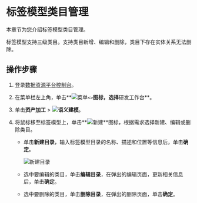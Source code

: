 # 标签模型类目管理

本章节为您介绍标签模型类目管理。

标签模型支持三级类目。支持类目新增、编辑和删除，类目下存在实体关系无法删除。

## 操作步骤

1.  登录[数据资源平台控制台](https://dataq.console.aliyun.com)。

2.  在菜单栏左上角，单击**![菜单](https://static-aliyun-doc.oss-accelerate.aliyuncs.com/assets/img/zh-CN/6504337061/p188771.png)`<>`**图标，选择**研发工作台**。

3.  单击**资产加工** \> **![语义建模](https://static-aliyun-doc.oss-accelerate.aliyuncs.com/assets/img/zh-CN/1290330161/p208848.png)**。

4.  将鼠标移至标签模型上，单击**![新建](https://static-aliyun-doc.oss-accelerate.aliyuncs.com/assets/img/zh-CN/5543067061/p190181.png)**图标，根据需求选择新建、编辑或删除类目。

    -   单击**新建目录**，输入标签模型目录的名称、描述和位置等信息后，单击**确定**。

        ![新建目录](https://static-aliyun-doc.oss-accelerate.aliyuncs.com/assets/img/zh-CN/5443950161/p213139.png)

    -   选中要编辑的类目，单击**编辑目录**，在弹出的编辑页面，更新相关信息后，单击**确定**。
    -   选中要删除的类目，单击**删除目录**，在弹出的删除页面，单击**确定**。

